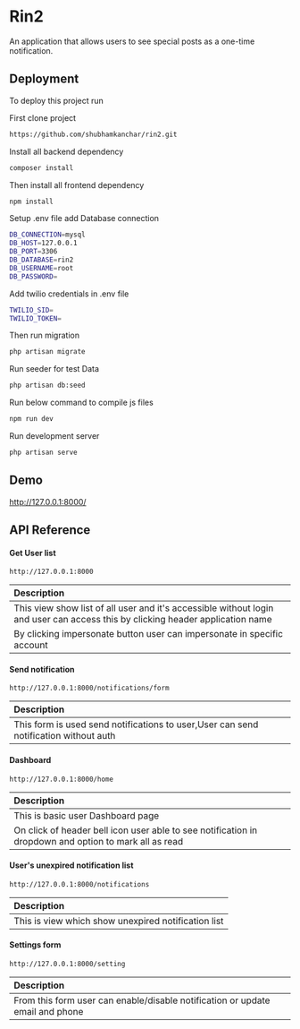 
# Rin2

An application that allows users to see special posts as a one-time notification.


## Deployment

To deploy this project run

First clone project
```bash
https://github.com/shubhamkanchar/rin2.git
```
Install all backend dependency
```bash
composer install
```
Then install all frontend dependency
```bash
npm install
```
Setup .env file add Database connection
```bash
DB_CONNECTION=mysql
DB_HOST=127.0.0.1
DB_PORT=3306
DB_DATABASE=rin2
DB_USERNAME=root
DB_PASSWORD=
```
Add twilio credentials in .env file
```bash
TWILIO_SID=
TWILIO_TOKEN=
```

Then run migration
```bash
php artisan migrate
```

Run seeder for test Data
```bash
php artisan db:seed
```

Run below command to compile js files
```bash
npm run dev
```

Run development server
```bash
php artisan serve
```


## Demo

http://127.0.0.1:8000/


## API Reference

#### Get User list

```http
http://127.0.0.1:8000
```

| Description                |
| :------------------------- |
| This view show list of all user and it's accessible without login and user can access this by clicking header application name|
| By clicking impersonate button user can impersonate in specific account |

#### Send notification

```http
http://127.0.0.1:8000/notifications/form
```

| Description                |
| :------------------------- |
| This form  is used send notifications to user,User can send notification without auth |

#### Dashboard

```http
http://127.0.0.1:8000/home
```
| Description                |
| :------------------------- |
| This is basic user Dashboard page |
| On click of header bell icon user able to see notification in dropdown and option to mark all as read|

#### User's unexpired notification list 

```http
http://127.0.0.1:8000/notifications
```
| Description                |
| :------------------------- |
| This is view which show unexpired notification list|


#### Settings form

```http
http://127.0.0.1:8000/setting
```
| Description                |
| :------------------------- |
| From this form user can enable/disable notification or update email and phone |
